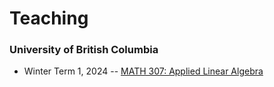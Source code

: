 # Teaching

### University of British Columbia

* Winter Term 1, 2024 -- [MATH 307: Applied Linear Algebra](https://ubcmath.github.io/MATH307/)
